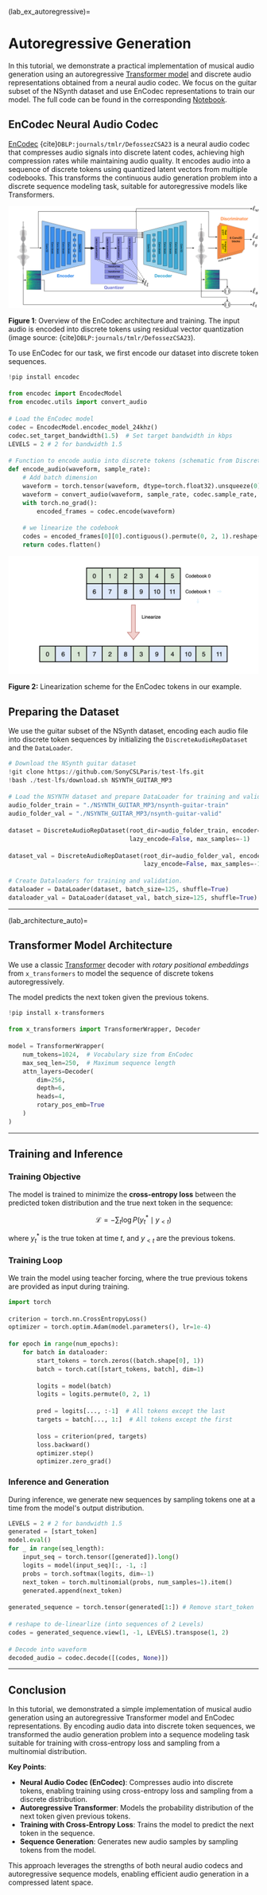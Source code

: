 (lab_ex_autoregressive)=
# Autoregressive Generation

In this tutorial, we demonstrate a practical implementation of musical audio generation using an autoregressive [Transformer model](lab_transformer) and discrete audio representations obtained from a neural audio codec. 
We focus on the guitar subset of the NSynth dataset and use EnCodec representations to train our model.
The full code can be found in the corresponding [Notebook](https://github.com/geoffroypeeters/deeplearning-101-audiomir_notebook/blob/master/TUTO_task_Generation_Autoregressive.ipynb).

## EnCodec Neural Audio Codec

[EnCodec](https://github.com/facebookresearch/encodec) {cite}`DBLP:journals/tmlr/DefossezCSA23` is a neural audio codec that compresses audio signals into discrete latent codes, achieving high compression rates while maintaining audio quality. It encodes audio into a sequence of discrete tokens using quantized latent vectors from multiple codebooks. This transforms the continuous audio generation problem into a discrete sequence modeling task, suitable for autoregressive models like Transformers.

![encodec_overview](./images/expe_encodec.png)

**Figure 1**: Overview of the EnCodec architecture and training. The input audio is encoded into discrete tokens using residual vector quantization (image source: {cite}`DBLP:journals/tmlr/DefossezCSA23`).

To use EnCodec for our task, we first encode our dataset into discrete token sequences.

```python
!pip install encodec

from encodec import EncodecModel
from encodec.utils import convert_audio

# Load the EnCodec model
codec = EncodecModel.encodec_model_24khz()
codec.set_target_bandwidth(1.5)  # Set target bandwidth in kbps
LEVELS = 2 # 2 for bandwidth 1.5

# Function to encode audio into discrete tokens (schematic from DiscreteAudioRepDataset)
def encode_audio(waveform, sample_rate):
    # Add batch dimension
    waveform = torch.tensor(waveform, dtype=torch.float32).unsqueeze(0)
    waveform = convert_audio(waveform, sample_rate, codec.sample_rate, codec.channels)
    with torch.no_grad():
        encoded_frames = codec.encode(waveform)
    
    # we linearize the codebook
    codes = encoded_frames[0][0].contiguous().permute(0, 2, 1).reshape(-1)
    return codes.flatten()
```

![linearize_codebook](./images/linearize.png)

**Figure 2:** Linearization scheme for the EnCodec tokens in our example.

## Preparing the Dataset

We use the guitar subset of the NSynth dataset, encoding each audio file into discrete token sequences by initializing the `DiscreteAudioRepDataset` and the `DataLoader`.

```python
# Download the NSynth guitar dataset
!git clone https://github.com/SonyCSLParis/test-lfs.git
!bash ./test-lfs/download.sh NSYNTH_GUITAR_MP3

# Load the NSYNTH dataset and prepare DataLoader for training and validation.
audio_folder_train = "./NSYNTH_GUITAR_MP3/nsynth-guitar-train"
audio_folder_val = "./NSYNTH_GUITAR_MP3/nsynth-guitar-valid"

dataset = DiscreteAudioRepDataset(root_dir=audio_folder_train, encoder=codec,
                                  lazy_encode=False, max_samples=-1)

dataset_val = DiscreteAudioRepDataset(root_dir=audio_folder_val, encoder=codec,
                                      lazy_encode=False, max_samples=-1)

# Create Dataloaders for training and validation.
dataloader = DataLoader(dataset, batch_size=125, shuffle=True)
dataloader_val = DataLoader(dataset_val, batch_size=125, shuffle=True)
```

---
(lab_architecture_auto)=
## Transformer Model Architecture

We use a classic [Transformer](lab_transformer) decoder with *rotary positional embeddings* from `x_transformers` to model the sequence of discrete tokens autoregressively.

The model predicts the next token given the previous tokens.

```python
!pip install x-transformers

from x_transformers import TransformerWrapper, Decoder

model = TransformerWrapper(
    num_tokens=1024,  # Vocabulary size from EnCodec
    max_seq_len=250,  # Maximum sequence length
    attn_layers=Decoder(
        dim=256,
        depth=6,
        heads=4,
        rotary_pos_emb=True
    )
)
```

---

## Training and Inference

### Training Objective

The model is trained to minimize the **cross-entropy loss** between the predicted token distribution and the true next token in the sequence:

$$
\mathcal{L} = -\sum_{t} \log P(y_t^* \mid y_{<t})
$$

where $y_t^*$ is the true token at time $t$, and $y_{<t}$ are the previous tokens.

### Training Loop

We train the model using teacher forcing, where the true previous tokens are provided as input during training.

```python
import torch

criterion = torch.nn.CrossEntropyLoss()
optimizer = torch.optim.Adam(model.parameters(), lr=1e-4)

for epoch in range(num_epochs):
    for batch in dataloader:
        start_tokens = torch.zeros((batch.shape[0], 1))
        batch = torch.cat([start_tokens, batch], dim=1)

        logits = model(batch)
        logits = logits.permute(0, 2, 1)
        
        pred = logits[..., :-1]  # All tokens except the last
        targets = batch[..., 1:]  # All tokens except the first
        
        loss = criterion(pred, targets)
        loss.backward()
        optimizer.step()
        optimizer.zero_grad()
```

### Inference and Generation

During inference, we generate new sequences by sampling tokens one at a time from the model's output distribution.

```python
LEVELS = 2 # 2 for bandwidth 1.5
generated = [start_token]
model.eval()
for _ in range(seq_length):
    input_seq = torch.tensor([generated]).long()
    logits = model(input_seq)[:, -1, :]
    probs = torch.softmax(logits, dim=-1)
    next_token = torch.multinomial(probs, num_samples=1).item()
    generated.append(next_token)

generated_sequence = torch.tensor(generated[1:]) # Remove start_token

# reshape to de-linearlize (into sequences of 2 Levels)
codes = generated_sequence.view(1, -1, LEVELS).transpose(1, 2)

# Decode into waveform
decoded_audio = codec.decode([(codes, None)])
```

---

## Conclusion

In this tutorial, we demonstrated a simple implementation of musical audio generation using an autoregressive Transformer model and EnCodec representations. 
By encoding audio data into discrete token sequences, we transformed the audio generation problem into a sequence modeling task suitable for training with cross-entropy loss and sampling from a multinomial distribution.

**Key Points**:

- **Neural Audio Codec (EnCodec)**: Compresses audio into discrete tokens, enabling training using cross-entropy loss and sampling from a discrete distribution.
- **Autoregressive Transformer**: Models the probability distribution of the next token given previous tokens.
- **Training with Cross-Entropy Loss**: Trains the model to predict the next token in the sequence.
- **Sequence Generation**: Generates new audio samples by sampling tokens from the model.

This approach leverages the strengths of both neural audio codecs and autoregressive sequence models, enabling efficient audio generation in a compressed latent space.